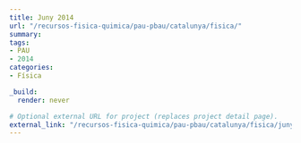 ```yaml
---
title: Juny 2014
url: "/recursos-fisica-quimica/pau-pbau/catalunya/fisica/"
summary:
tags:
- PAU
- 2014
categories:
- Física

_build:
  render: never

# Optional external URL for project (replaces project detail page).
external_link: "/recursos-fisica-quimica/pau-pbau/catalunya/fisica/juny-2014.pdf"
---
```

